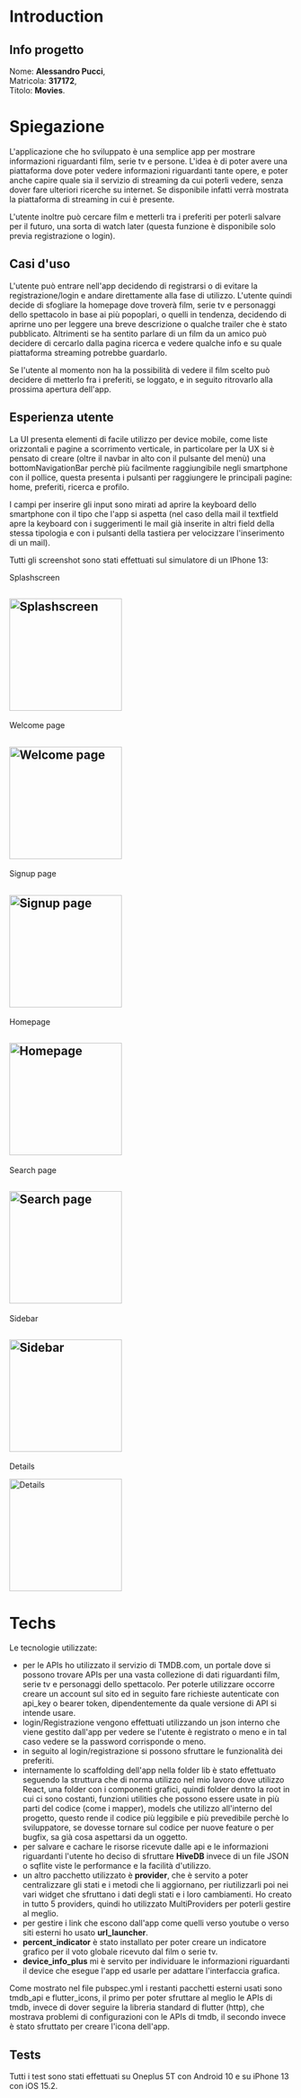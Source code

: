 # Introduction

## Info progetto
Nome: **Alessandro Pucci**,  
Matricola: **317172**,  
Titolo: **Movies**.  

# Spiegazione
L'applicazione che ho sviluppato è una semplice app per mostrare informazioni riguardanti film, serie tv e persone.
L'idea è di poter avere una piattaforma dove poter vedere informazioni riguardanti tante opere, e poter anche capire quale sia il servizio di streaming da cui poterli vedere, senza dover fare ulteriori ricerche su internet.
Se disponibile infatti verrà mostrata la piattaforma di streaming in cui è presente.
  
L'utente inoltre può cercare film e metterli tra i preferiti per poterli salvare per il futuro, una sorta di watch later (questa funzione è disponibile solo previa registrazione o login).

## Casi d'uso
L'utente può entrare nell'app decidendo di registrarsi o di evitare la registrazione/login e andare direttamente alla fase di utilizzo.
L'utente quindi decide di sfogliare la homepage dove troverà film, serie tv e personaggi dello spettacolo in base ai più popoplari, o quelli in tendenza, decidendo di aprirne uno per leggere una breve descrizione o qualche trailer che è stato pubblicato.
Altrimenti se ha sentito parlare di un film da un amico può decidere di cercarlo dalla pagina ricerca e vedere qualche info e su quale piattaforma streaming potrebbe guardarlo.  
  
Se l'utente al momento non ha la possibilità di vedere il film scelto può decidere di metterlo fra i preferiti, se loggato, e in seguito ritrovarlo alla prossima apertura dell'app.

## Esperienza utente
La UI presenta elementi di facile utilizzo per device mobile, come liste orizzontali e pagine a scorrimento verticale, in particolare per la UX si è pensato di creare (oltre il navbar in alto con il pulsante del menù) una bottomNavigationBar perchè più facilmente raggiungibile negli smartphone con il pollice, questa presenta i pulsanti per raggiungere le principali pagine: home, preferiti, ricerca e profilo.

I campi per inserire gli input sono mirati ad aprire la keyboard dello smartphone con il tipo che l'app si aspetta (nel caso della mail il textfield apre la keyboard con i suggerimenti le mail già inserite in altri field della stessa tipologia e con i pulsanti della tastiera per velocizzare l'inserimento di un mail).
  
Tutti gli screenshot sono stati effettuati sul simulatore di un IPhone 13: 


Splashscreen  
  
<img src="movies/assets/screenshots/Splashscreen.png" width="200" alt="Splashscreen"></img>
---
Welcome page  
  
<img src="movies/assets/screenshots/Welcome_page.png" width="200" alt="Welcome page"></img>
---
Signup page  
  
<img src="movies/assets/screenshots/sign_up_page.png" width="200" alt="Signup page"></img>
---
Homepage  
  
<img src="movies/assets/screenshots/homepage.png" width="200" alt="Homepage"></img>
---
Search page  
  
<img src="movies/assets/screenshots/search_page.png" width="200" alt="Search page"></img>
---
Sidebar  
  
<img src="movies/assets/screenshots/sidebar.png" width="200" alt="Sidebar"></img>
---
Details  
  
<img src="movies/assets/screenshots/details.png" width="200" alt="Details"></img>

# Techs
Le tecnologie utilizzate: 
- per le APIs ho utilizzato il servizio di TMDB.com, un portale dove si possono trovare APIs per una vasta collezione di dati riguardanti film, serie tv e personaggi dello spettacolo.
Per poterle utilizzare occorre creare un account sul sito ed in seguito fare richieste autenticate con api_key o bearer token, dipendentemente da quale versione di API si intende usare.
- login/Registrazione vengono effettuati utilizzando un json interno che viene gestito dall'app per vedere se l'utente è registrato o meno e in tal caso vedere se la password corrisponde o meno.
- in seguito al login/registrazione si possono sfruttare le funzionalità dei preferiti.
- internamente lo scaffolding dell'app nella folder lib è stato effettuato seguendo la struttura che di norma utilizzo nel mio lavoro dove utilizzo React, una folder con i componenti grafici, quindi folder dentro la root in cui ci sono costanti, funzioni utilities che possono essere usate in più parti del codice (come i mapper), models che utilizzo all'interno del progetto, questo rende il codice più leggibile e più prevedibile perchè lo sviluppatore, se dovesse tornare sul codice per nuove feature o per bugfix, sa già cosa aspettarsi da un oggetto.
- per salvare e cachare le risorse ricevute dalle api e le informazioni riguardanti l'utente ho deciso di sfruttare __HiveDB__ invece di un file JSON o sqflite viste le performance e la facilità d'utilizzo.
- un altro pacchetto utilizzato è __provider__, che è servito a poter centralizzare gli stati e i metodi che li aggiornano, per riutilizzarli poi nei vari widget che sfruttano i dati degli stati e i loro cambiamenti. Ho creato in tutto 5 providers, quindi ho utilizzato MultiProviders per poterli gestire al meglio.
- per gestire i link che escono dall'app come quelli verso youtube o verso siti esterni ho usato __url_launcher__.
- __percent_indicator__ è stato installato per poter creare un indicatore grafico per il voto globale ricevuto dal film o serie tv.
- __device_info_plus__ mi è servito per individuare le informazioni riguardanti il device che esegue l'app ed usarle per adattare l'interfaccia grafica.


Come mostrato nel file pubspec.yml i restanti pacchetti esterni usati sono tmdb_api e flutter_icons, il primo per poter sfruttare al meglio le APIs di tmdb, invece di dover seguire la libreria standard di flutter (http), che mostrava problemi di configurazioni con le APIs di tmdb, il secondo invece è stato sfruttato per creare l'icona dell'app.

## Tests
Tutti i test sono stati effettuati su Oneplus 5T con Android 10 e su iPhone 13 con iOS 15.2.
